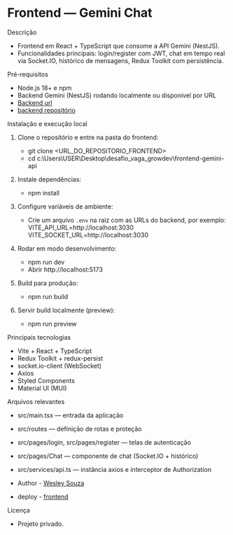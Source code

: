 # Frontend — Gemini Chat

Descrição

- Frontend em React + TypeScript que consome a API Gemini (NestJS).
- Funcionalidades principais: login/register com JWT, chat em tempo real via Socket.IO, histórico de mensagens, Redux Toolkit com persistência.

Pré-requisitos

- Node.js 18+ e npm
- Backend Gemini (NestJS) rodando localmente ou disponível por URL
- [Backend url](https://backend-api-gemini.onrender.com)
- [backend repositório](https://github.com/WesleySouza27/backend-api-gemini)

Instalação e execução local

1. Clone o repositório e entre na pasta do frontend:

   - git clone <URL_DO_REPOSITORIO_FRONTEND>
   - cd c:\Users\USER\Desktop\desafio_vaga_growdev\frontend-gemini-api

2. Instale dependências:

   - npm install

3. Configure variáveis de ambiente:

   - Crie um arquivo `.env` na raiz com as URLs do backend, por exemplo:
     VITE_API_URL=http://localhost:3030
     VITE_SOCKET_URL=http://localhost:3030

4. Rodar em modo desenvolvimento:

   - npm run dev
   - Abrir http://localhost:5173

5. Build para produção:

   - npm run build

6. Servir build localmente (preview):
   - npm run preview

Principais tecnologias

- Vite + React + TypeScript
- Redux Toolkit + redux-persist
- socket.io-client (WebSocket)
- Axios
- Styled Components
- Material UI (MUI)

Arquivos relevantes

- src/main.tsx — entrada da aplicação
- src/routes — definição de rotas e proteção
- src/pages/login, src/pages/register — telas de autenticação
- src/pages/Chat — componente de chat (Socket.IO + histórico)
- src/services/api.ts — instância axios e interceptor de Authorization

- Author - [Wesley Souza](https://www.linkedin.com/in/wesley-souza-/)

- deploy - [frontend](https://frontend-gemini-api.vercel.app/)

Licença

- Projeto privado.
